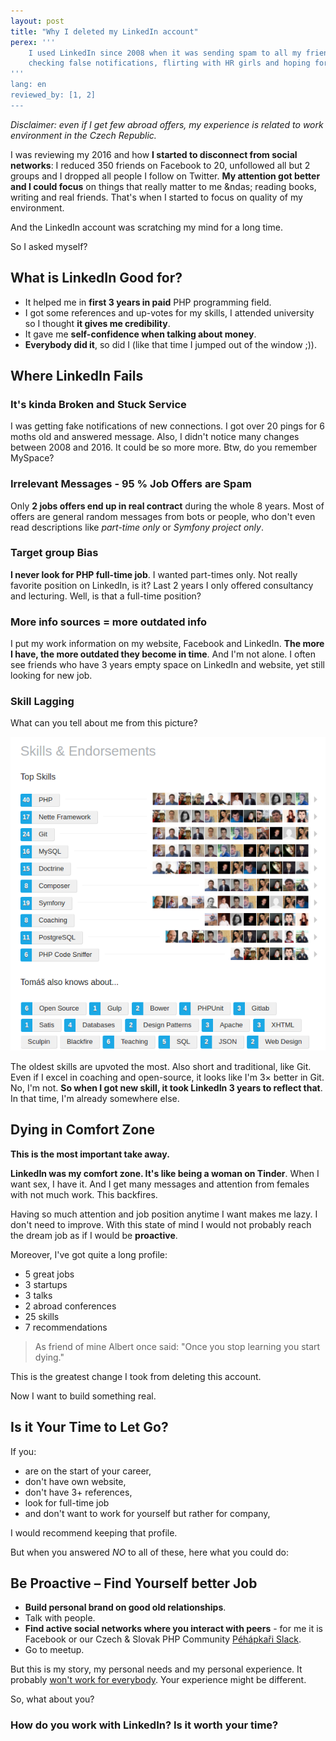 ```yaml
---
layout: post
title: "Why I deleted my LinkedIn account"
perex: '''
    I used LinkedIn since 2008 when it was sending spam to all my friends. After 8 years of tuning my profile to 95 % score, reading mostly copy-pasted messages,
    checking false notifications, flirting with HR girls and hoping for up votes for my recent skills, <strong>I've decided it is time to let it go</strong>. Why and what I'm gonna do now?
'''
lang: en
reviewed_by: [1, 2]
---
```


*Disclaimer: even if I get few abroad offers, my experience is related to work environment in the Czech Republic.*

I was reviewing my 2016 and how **I started to disconnect from social networks**: I reduced 350 friends on Facebook to 20, unfollowed all but 2 groups and I dropped all people I follow on Twitter. 
**My attention got better and I could focus** on things that really matter to me &ndas; reading books, writing and real friends. That's when I started to focus on quality of my environment.

And the LinkedIn account was scratching my mind for a long time.

So I asked myself?


## What is LinkedIn Good for?

- It helped me in **first 3 years in paid** PHP programming field. 
- I got some references and up-votes for my skills, I attended university so I thought **it gives me credibility**.
- It gave me **self-confidence when talking about money**.
- **Everybody did it**, so did I (like that time I jumped out of the window ;)).


## Where LinkedIn Fails  

### It's kinda Broken and Stuck Service

I was getting fake notifications of new connections. I got over 20 pings for 6 moths old and answered message.
Also, I didn't notice many changes between 2008 and 2016. It could be so more more. Btw, do you remember MySpace?
 

### Irrelevant Messages - 95 % Job Offers are Spam 

Only **2 jobs offers end up in real contract** during the whole 8 years. Most of offers are general random messages from bots or people,
who don't even read descriptions like *part-time only* or *Symfony project only*.


### Target group Bias

**I never look for PHP full-time job**. I wanted part-times only. Not really favorite position on LinkedIn, is it?
Last 2 years I only offered consultancy and lecturing. Well, is that a full-time position? 


### More info sources = more outdated info  

I put my work information on my website, Facebook and LinkedIn. **The more I have, the more outdated they become in time**. And I'm not alone.
I often see friends who have 3 years empty space on LinkedIn and website, yet still looking for new job.


### Skill Lagging

What can you tell about me from this picture?

<img src="/assets/images/posts/2017/linked-in/skills.png" class="thumbnail" alt="Skill list">

The oldest skills are upvoted the most. Also short and traditional, like Git. Even if I excel in coaching and open-source,
it looks like I'm 3× better in Git. No, I'm not. **So when I got new skill, it took LinkedIn 3 years to reflect that**. In that time, I'm already somewhere else.


## Dying in Comfort Zone

**This is the most important take away.**

**LinkedIn was my comfort zone. It's like being a woman on Tinder**. When I want sex, I have it. And I get many messages and attention from females with not much work.
This backfires.  

Having so much attention and job position anytime I want makes me lazy. I don't need to improve. With this state of mind I would not probably reach the dream job as if I would be **proactive**.

Moreover, I've got quite a long profile:

- 5 great jobs
- 3 startups
- 3 talks
- 2 abroad conferences
- 25 skills
- 7 recommendations

> As friend of mine Albert once said:
> "Once you stop learning you start dying."


This is the greatest change I took from deleting this account. 

Now I want to build something real.
  

## Is it Your Time to Let Go?

If you:
 
- are on the start of your career,
- don't have own website,
- don't have 3+ references,
- look for full-time job
- and don't want to work for yourself but rather for company,

I would recommend keeping that profile. 

But when you answered *NO* to all of these, here what you could do:

## Be Proactive &ndash; Find Yourself better Job

- **Build personal brand on good old relationships**.
- Talk with people.
- **Find active social networks where you interact with peers** - for me it is Facebook or our Czech & Slovak PHP Community [Péhápkaři Slack](http://pehapkari.slack.com).
- Go to meetup.

But this is my story, my personal needs and my personal experience. It probably [won't work for everybody](https://en.wikipedia.org/wiki/Anecdotal_evidence). Your experience might be different. 

So, what about you? 

### How do you work with LinkedIn? Is it worth your time?
